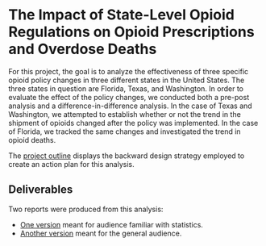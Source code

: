# The Impact of State-Level Opioid Regulations on Opioid Prescriptions and Overdose Deaths
For this project, the goal is to analyze the effectiveness of three specific opioid policy changes in three different states in the United States. The three states in question are Florida, Texas, and Washington. In order to evaluate the effect of the policy changes, we conducted both a pre-post analysis and a difference-in-difference analysis. In the case of Texas and Washington, we attempted to establish whether or not the trend in the shipment of opioids changed after the policy was implemented. In the case of Florida, we tracked the same changes and investigated the trend in opioid deaths. 

The [project outline](https://github.com/razalamb1/ids720-opioids-analysis/blob/main/40_report_drafts/41_outline/outline.pdf) displays the backward design strategy employed to create an action plan for this analysis.

## Deliverables
Two reports were produced from this analysis:
- [One version](https://github.com/razalamb1/ids720-opioids-analysis/blob/main/50_report_final/Opioid%20Regulation%20Report%20-%20Technical%20Audience.pdf) meant for audience familiar with statistics.
- [Another version](https://github.com/razalamb1/ids720-opioids-analysis/blob/main/50_report_final/Opioid%20Project%20Report%20-%20General%20Audience.pdf) meant for the general audience.
